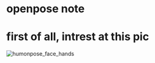 # openpose note
# first of all, intrest at this pic
![humonpose_face_hands](https://user-images.githubusercontent.com/116095123/196465595-7f76c6ed-ba12-4b49-adf9-ba9c4e92cfe3.gif)
